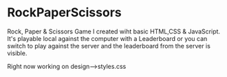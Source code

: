 # RockPaperScissors

Rock, Paper & Scissors Game I created wiht basic HTML,CSS & JavaScript.
It's playable local against the computer with a Leaderboard or you can switch to play against the server and the leaderboard from the server is visible. 

Right now working on design-->styles.css

